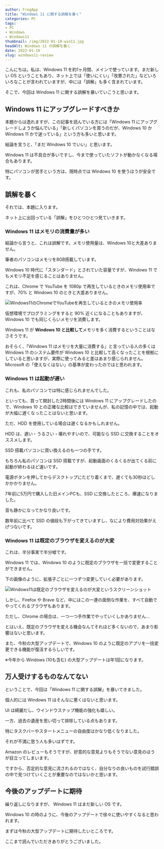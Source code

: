 ```yaml
---
author: FrogApp
title: "Windows 11 に関する誤解を暴く"
categories: PC
tags:
- PC
- Windows
- Windows11
thumbnail: /img/2022-01-18-win11.jpg
headAlt: Windows 11 の誤解を暴く
date: 2022-01-18
slug: windows11-review
---
```



こんにちは。私は、Windows 11 を約1ヶ月間、メインで使っています。まだ新しい OS ということもあり、ネット上では「使いにくい」「改悪された」などいろいろなことが言われていますが、中には「誤解」も多く含まれています。

そこで、今回は Windows 11 に関する誤解を暴いていこうと思います。

## Windows 11 にアップグレードすべきか

本題からは逸れますが、この記事を読んでいる方には「Windows 11 にアップグレードしようか悩んでいる」「新しくパソコンを買うのだが、Windows 10 か Windows 11 かで迷っている」という方も多いと思います。

結論を言うと、「まだ Windows 10 でいい」と思います。

Windows 11 は不具合が多いですし、今まで使っていたソフトが動かなくなる場合もあります。

特にパソコンが苦手という方は、現時点では Windows 10 を使うほうが安全です。

## 誤解を暴く

それでは、本題に入ります。

ネット上に出回っている「誤解」をひとつひとつ見ていきます。

### Windows 11 はメモリの消費量が多い

結論から言うと、これは誤解です。メモリ使用量は、Windows 10と大差ありません。

筆者のパソコンはメモリを8GB搭載しています。

Windows 10 時代に「スタンダード」とされていた容量ですが、Windows 11 でもメモリ不足を感じることはありません。

これは、Chrome で YouTube を 1080p で再生しているときのメモリ使用率ですが、70% と Windows 10 のときと大差ありません。

![Windows11のChromeでYouTubeを再生しているときのメモリ使用率](/img/2022-01-18-RAM.jpg)

仮想環境でプログラミングをすると 90% 近くになることもありますが、Windows 10 でも同じくらいメモリを消費します。

Windows 11 が **Windows 10 と比較して**メモリを多く消費するということはなさそうです。

おそらく、「Windows 11 はメモリを大量に消費する」と言っている人の多くは Windows 11 のシステム要件が Windows 10 と比較して高くなったことを根拠にしていると思いますが、実際に使ってみると差はあまり感じられません。Microsoft の「使えなくはない」の基準が変わったのではと思われます。

### Windows 11 は起動が遅い

これも、私のパソコンでは特に感じられませんでした。

といっても、買って開封した2時間後には Windows 11 にアップグレードしたので、Windows 10 との正確な比較はできていませんが、私の記憶の中では、起動が大幅に遅くなったことはないと思います。

ただ、HDD を使用している場合は遅くなるかもしれません。

HDD は、遅い・うるさい・壊れやすいので、可能なら SSD に交換することをオススメします。

SSD 搭載パソコンに買い換えるのも一つの手です。

もちろん私のパソコンは SSD 搭載ですが、起動画面のくるくるが出てくる前に起動が終わるほど速いです。

電源ボタンを押してからデスクトップにたどり着くまで、遅くても30秒ほどしかかかりません。

7年前に5万円で購入した旧メインPCも、SSD に交換したところ、爆速になりました。

音も静かになってかなり良いです。

数年前に比べて SSD の値段も下がってきていますし、なにより費用対効果がえげつないです。

### Windows 11 は既定のブラウザを変えるのが大変

これは、半分事実で半分嘘です。

Windows 11 では、Windows 10 のように既定のブラウザを一括で変更することができません。

下の画像のように、拡張子ごとに一つずつ変更していく必要があります。

![Windows11は既定のブラウザを変えるのが大変というスクリーンショット](/img/2022-01-18-settings.jpg)

しかし、Firefox や Brave など、中にはこの一連の面倒な作業を、すべて自動でやってくれるブラウザもあります。

ただし、Chrome の場合は、一つ一つ手作業でやっていくしかありません...

とはいえ、既定のブラウザを変える機会なんてそれほど多くないので、あまり影響はないと思います。

また、今秋の大型アップデートで、Windows 10 のように既定のアプリを一括変更できる機能が復活するらしいです。

※今年から Windows (10も含む) の大型アップデートは年1回になります。

## 万人受けするものなんてない

ということで、今回は「Windows 11 に関する誤解」を暴いてきました。

個人的には Windows 11 はそんなに悪くはないと思います。

UI は綺麗だし、ウインドウスナップ機能の強化も嬉しい。

一方、過去の遺産を思い切って排除している点もあります。

特にタスクバーやスタートメニューの自由度はかなり低くなりました。

それが不満に思う人も多いはずです。

Amazon のレビューもそうですが、好意的な意見よりもそうでない意見のほうが目立ってしまいます。

ですから、否定的な意見に流されるのではなく、自分なりの良いものを試行錯誤の中で見つけていくことが重要なのではないかと思います。

## 今後のアップデートに期待

繰り返しになりますが、 Windows 11 はまだ新しい OS です。

Windows 10 の時のように、今後のアップデートで徐々に使いやすくなると思われます。

まずは今秋の大型アップデートに期待したいところです。

ここまで読んでいただきありがとうございました。
